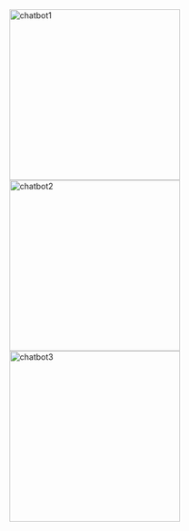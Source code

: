 <img src="images/chatbot1.png" alt="chatbot1" width="300"/>
<img src="images/chatbot2.png" alt="chatbot2" width="300"/>
<img src="images/chatbot3.png" alt="chatbot3" width="300"/>
